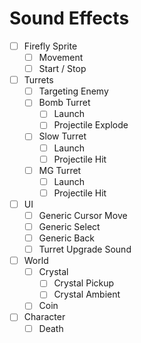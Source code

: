 # Sound Effects

- [ ] Firefly Sprite
    - [ ] Movement
    - [ ] Start / Stop
- [ ] Turrets
    - [ ] Targeting Enemy
    - [ ] Bomb Turret
        - [ ] Launch
        - [ ] Projectile Explode
    - [ ] Slow Turret
        - [ ] Launch
        - [ ] Projectile Hit
    - [ ] MG Turret
        - [ ] Launch
        - [ ] Projectile Hit
- [ ] UI
    - [ ] Generic Cursor Move
    - [ ] Generic Select
    - [ ] Generic Back
    - [ ] Turret Upgrade Sound
- [ ] World 
    - [ ] Crystal
        - [ ] Crystal Pickup
        - [ ] Crystal Ambient
    - [ ] Coin
- [ ] Character
    - [ ] Death
